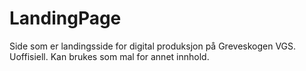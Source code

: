 # LandingPage
Side som er landingsside for digital produksjon på Greveskogen VGS.
Uoffisiell.
Kan brukes som mal for annet innhold.
